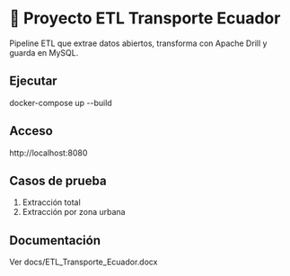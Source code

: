 
# 🚀 Proyecto ETL Transporte Ecuador
Pipeline ETL que extrae datos abiertos, transforma con Apache Drill y guarda en MySQL.

## Ejecutar
docker-compose up --build

## Acceso
http://localhost:8080

## Casos de prueba
1. Extracción total
2. Extracción por zona urbana

## Documentación
Ver docs/ETL_Transporte_Ecuador.docx
